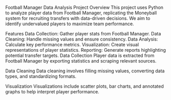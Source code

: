 Football Manager Data Analysis Project
Overview
This project uses Python to analyze player data from Football Manager, replicating the Moneyball system for recruiting transfers with data-driven decisions. We aim to identify undervalued players to maximize team performance.

Features
Data Collection: Gather player stats from Football Manager.
Data Cleaning: Handle missing values and ensure consistency.
Data Analysis: Calculate key performance metrics.
Visualization: Create visual representations of player statistics.
Reporting: Generate reports highlighting potential transfer targets.
Data Collection
Player data is extracted from Football Manager by exporting statistics and scraping relevant sources.

Data Cleaning
Data cleaning involves filling missing values, converting data types, and standardizing formats.

Visualization
Visualizations include scatter plots, bar charts, and annotated graphs to help interpret player performance.
